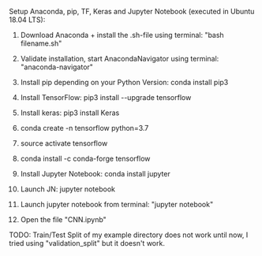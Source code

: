 Setup Anaconda, pip, TF, Keras and Jupyter Notebook (executed in Ubuntu 18.04 LTS):

1. Download Anaconda + install the .sh-file using terminal: "bash filename.sh"
2. Validate installation, start AnacondaNavigator using terminal: "anaconda-navigator"
3. Install pip depending on your Python Version: conda install pip3

4. Install TensorFlow: pip3 install --upgrade tensorflow
5. Install keras: 	    pip3 install Keras
6. conda create -n tensorflow python=3.7
7. source activate tensorflow
8. conda install -c conda-forge tensorflow

9. Install Jupyter Notebook: conda install jupyter
10. Launch JN: jupyter notebook

11. Launch jupyter notebook from terminal: "jupyter notebook" 
12. Open the file "CNN.ipynb"

TODO: Train/Test Split of my example directory does not work until now, I tried using "validation_split" but it doesn't work.
